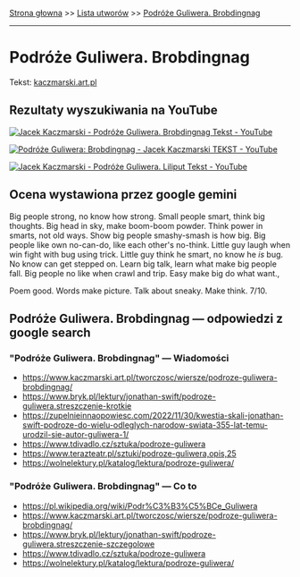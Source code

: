 [Strona głowna](../index.md) >> [Lista utworów](../list.md) >> [Podróże Guliwera. Brobdingnag](443.md)

---

# Podróże Guliwera. Brobdingnag

Tekst: [kaczmarski.art.pl](https://www.kaczmarski.art.pl/tworczosc/wiersze/podroze-guliwera-brobdingnag/)

## Rezultaty wyszukiwania na YouTube

[![Jacek Kaczmarski - Podróże Guliwera. Brobdingnag  Tekst - YouTube](http://img.youtube.com/vi/il00YwoPdYA/0.jpg)](https://www.youtube.com/watch?v=il00YwoPdYA "Jacek Kaczmarski - Podróże Guliwera. Brobdingnag  Tekst - YouTube")

[![Podróże Guliwera: Brobdingnag - Jacek Kaczmarski TEKST - YouTube](http://img.youtube.com/vi/7G2-5DdD1Yw/0.jpg)](https://www.youtube.com/watch?v=7G2-5DdD1Yw "Podróże Guliwera: Brobdingnag - Jacek Kaczmarski TEKST - YouTube")

[![Jacek Kaczmarski - Podróże Guliwera. Liliput  Tekst - YouTube](http://img.youtube.com/vi/6QLnpS4bxtM/0.jpg)](https://www.youtube.com/watch?v=6QLnpS4bxtM "Jacek Kaczmarski - Podróże Guliwera. Liliput  Tekst - YouTube")

## Ocena wystawiona przez google gemini

Big people strong, no know how strong. Small people smart, think big thoughts. Big head in sky, make boom-boom powder. Think power in smarts, not old ways. Show big people smashy-smash is how big. Big people like own no-can-do, like each other's no-think. Little guy laugh when win fight with bug using trick. Little guy think he smart, no know he *is* bug. No know can get stepped on. Learn big talk, learn what make big people fall. Big people no like when crawl and trip. Easy make big do what want.,

Poem good. Words make picture. Talk about sneaky. Make think. 7/10.


## Podróże Guliwera. Brobdingnag — odpowiedzi z google search

### "Podróże Guliwera. Brobdingnag" — Wiadomości

 - <https://www.kaczmarski.art.pl/tworczosc/wiersze/podroze-guliwera-brobdingnag/>
 - <https://www.bryk.pl/lektury/jonathan-swift/podroze-guliwera.streszczenie-krotkie>
 - <https://zupelnieinnaopowiesc.com/2022/11/30/kwestia-skali-jonathan-swift-podroze-do-wielu-odleglych-narodow-swiata-355-lat-temu-urodzil-sie-autor-guliwera-1/>
 - <https://www.tdivadlo.cz/sztuka/podroze-guliwera>
 - <https://www.terazteatr.pl/sztuki/podroze-guliwera,opis,25>
 - <https://wolnelektury.pl/katalog/lektura/podroze-guliwera/>

### "Podróże Guliwera. Brobdingnag" — Co to

 - <https://pl.wikipedia.org/wiki/Podr%C3%B3%C5%BCe_Guliwera>
 - <https://www.kaczmarski.art.pl/tworczosc/wiersze/podroze-guliwera-brobdingnag/>
 - <https://www.bryk.pl/lektury/jonathan-swift/podroze-guliwera.streszczenie-szczegolowe>
 - <https://www.tdivadlo.cz/sztuka/podroze-guliwera>
 - <https://wolnelektury.pl/katalog/lektura/podroze-guliwera/>

